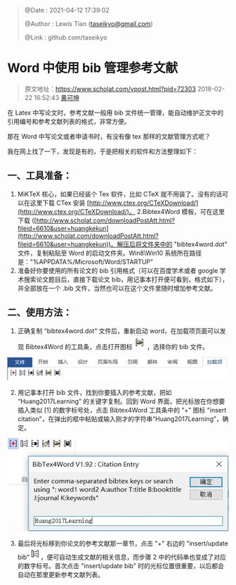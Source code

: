 > @Date    : 2021-04-12 17:39:02
>
> @Author  : Lewis Tian (taseikyo@gmail.com)
>
> @Link    : github.com/taseikyo

# Word 中使用 bib 管理参考文献

> 原文地址：https://www.scholat.com/vpost.html?pid=72303 2018-02-22 16:52:43 [黄可坤](https://www.scholat.com/huangkekun)

在 Latex 中写论文时，参考文献一般用 bib 文件统一管理，能自动维护正文中的引用编号和参考文献列表的格式，非常方便。

那在 Word 中写论文或者申请书时，有没有像 tex 那样的文献管理方式呢？

我在网上找了一下，发现是有的，于是把相关的软件和方法整理如下：

## 一、工具准备：

1. MiKTeX 核心，如果已经装个 Tex 软件，比如 CTeX 就不用装了。没有的话可以在这里下载 CTex 安装 [http://www.ctex.org/CTeXDownload/](http://www.ctex.org/CTeXDownload/)。
2.Bibtex4Word 模板，可在这里下载 ([http://www.scholat.com/downloadPostAtt.html?fileid=6610&user=huangkekun](http://www.scholat.com/downloadPostAtt.html?fileid=6610&user=huangkekun))。解压后将文件夹中的 "bibtex4word.dot" 文件，复制粘贴至 Word 的启动文件夹。Win8\Win10 系统所在路径是："%APPDATA%/Microsoft/Word/STARTUP"
3. 准备好你要使用的所有论文的 bib 引用格式（可以在百度学术或者 google 学术搜索论文题目后，直接下载论文 bib，用记事本打开便可看到，格式如下），并全部放在一个 .bib 文件，当然也可以在这个文件里随时增加参考文献。

## 二、使用方法：

1. 正确复制 “bibtex4word.dot” 文件后，重新启动 word，在加载项页面可以发现 Bibtex4Word 的工具条，点击打开图标![](../../../images/2021/04/huangkekun_1519352053715.jpg)，选择你的 bib 文件。

![](../../../images/2021/04/huangkekun_1519352005231.jpg)  
    
2. 用记事本打开 bib 文件，找到你要插入的参考文献，把如 “Huang2017Learning” 的关键字复制。回到 Word 界面，把光标放在你想要插入类似 [1] 的数字标号处，点击 Bibtex4Word 工具条中的 "+" 图标 "insert citation"，在弹出的框中粘贴或输入刚才的字符串“Huang2017Learning”，确定。
    
![](../../../images/2021/04/huangkekun_1519352164825.jpg)  
    
3. 最后将光标移到你论文的参考文献那一章节，点击 "+" 右边的 "insert/update bib"![](../../../images/2021/04/huangkekun_1519352040184.jpg)，便可自动生成文献的相关信息，而步骤 2 中的代码串也变成了对应的数字标号。首次点击 "insert/update bib" 时的光标位置很重要，以后都会自动在那里更新参考文献列表。
